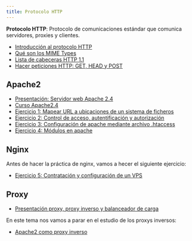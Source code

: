 ```yaml
---
title: Protocolo HTTP
---
```


**Protocolo HTTP**: Protocolo de comunicaciones estándar que comunica servidores, proxies y clientes.

* [Introducción al protocolo HTTP](https://github.com/josedom24/serviciosgs_doc/raw/master/web/doc/Tema10_HTTP.pdf)
* [Qué son los MIME Types](http://www.webtaller.com/maletin/articulos/que-son-mime-types.php)
* [Lista de cabeceras HTTP 1.1](https://en.wikipedia.org/wiki/List_of_HTTP_header_fields)
* [Hacer peticiones HTTP: GET, HEAD y POST](peticiones.html)

## Apache2

* [Presentación: Servidor web Apache 2.4](https://docs.google.com/presentation/d/e/2PACX-1vSciwRh5eeUkr3EDC3gpzcL-FVD11Fh7oBBfniqEnn4LUgm8FfKc4m9kuRRIJg8VWsNqnXJyZp8Fo1B/pub?start=true&loop=false&delayms=3000)
* [Curso Apache2.4](https://plataforma.josedomingo.org/pledin/cursos/apache24/)
* [Ejercicio 1: Mapear URL a ubicaciones de un sistema de ficheros](ejercicio1.html)
* [Ejercicio 2: Control de acceso, autentificación y autorización](ejercicio2.html)
* [Ejercicio 3: Configuración de apache mediante archivo .htaccess](ejercicio3.html)
* [Ejercicio 4: Módulos en apache](ejercicio4.html)

## Nginx

Antes de hacer la práctica de nginx, vamos a hecer el siguiente ejercicio:

* [Ejercicio 5: Contratación y configuración de un VPS](vps.html)

## Proxy

* [Presentación proxy, proxy inverso y balanceador de carga](https://slides.com/josedomingomunoz/squid-4)

En este tema nos vamos a parar en el estudio de los proxys inversos:

* [Apache2 como proxy inverso](apache_proxy.html)